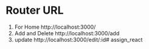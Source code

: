 # Router URL
1. For Home http://localhost:3000/
2. Add and Delete http://localhost:3000/add
3. update http://localhost:3000/edit/:id# assign_react
